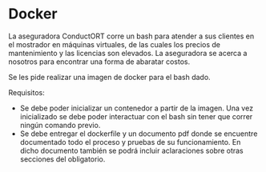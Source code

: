 # Docker
La aseguradora ConductORT corre un bash para atender a sus clientes en el mostrador en máquinas virtuales, de las cuales los precios de mantenimiento y las licencias son elevados. La aseguradora se acerca a nosotros para encontrar una forma de abaratar costos. 

Se les pide realizar una imagen de docker para el bash dado.

Requisitos:
 - Se debe poder inicializar un contenedor a partir de la imagen. Una vez inicializado se debe poder interactuar con el bash sin tener que correr ningún comando previo.
 - Se debe entregar el dockerfile y un documento pdf donde se encuentre documentado todo el proceso y pruebas de su funcionamiento. En dicho documento también se podrá incluir aclaraciones sobre otras secciones del obligatorio.
